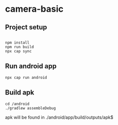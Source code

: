 # camera-basic

## Project setup
```

npm install
npm run build
npx cap sync
```


## Run android app
```
npx cap run android
```

## Build apk

```
cd /android
./gradlew assembleDebug
```
apk will be found in ./android/app/build/outputs/apk$ 